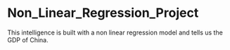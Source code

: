 # Non_Linear_Regression_Project
This intelligence is built with a non linear regression model and tells us the GDP of China.
